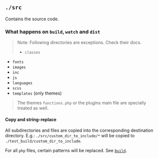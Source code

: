 ## `./src`

Contains the source code.

### What happens on `build`, `watch` and `dist`

> Note: Following directories are exceptions. Check their docs.
>
> - `classes`
- `fonts`
- `images`
- `inc`
- `js`
- `languages`
- `scss`
- `templates` (only themes)
>
> The themes `functions.php` or the plugins main file are specially treated as well.

#### Copy and string-replace

All subdirectories and files are copied into the corresponding destination directory. E.g.: `./src/custom_dir_to_include/*` will be copied to `./test_build/custom_dir_to_include`.

For all `php` files, certain patterns will be replaced. See [`build`](../Task/build.html#copy-and-string-replace).
